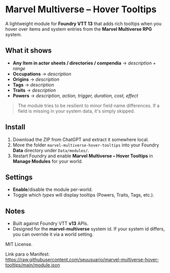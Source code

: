 
# Marvel Multiverse – Hover Tooltips

A lightweight module for **Foundry VTT 13** that adds rich tooltips when you hover over items and system entries from the **Marvel Multiverse RPG** system.

## What it shows

- **Any Item in actor sheets / directories / compendia** → *description* + *range*
- **Occupations** → *description*
- **Origins** → *description*
- **Tags** → *description*
- **Traits** → *description*
- **Powers** → *description, action, trigger, duration, cost, effect*

> The module tries to be resilient to minor field name differences. If a field is missing in your system data, it's simply skipped.

## Install

1. Download the ZIP from ChatGPT and extract it somewhere local.
2. Move the folder `marvel-multiverse-hover-tooltips` into your Foundry **Data** directory under `Data/modules/`.
3. Restart Foundry and enable **Marvel Multiverse – Hover Tooltips** in **Manage Modules** for your world.

## Settings

- **Enable**/disable the module per-world.
- Toggle which *types* will display tooltips (Powers, Traits, Tags, etc.).

## Notes

- Built against Foundry VTT **v13** APIs.
- Designed for the **marvel-multiverse** system id. If your system id differs, you can override it via a world setting.

MIT License.

Link para o Manifest:
https://raw.githubusercontent.com/seuusuario/marvel-multiverse-hover-tooltips/main/module.json
